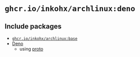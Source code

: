 # `ghcr.io/inkohx/archlinux:deno`

## Include packages

- [`ghcr.io/inkohx/archlinux:base`](../base/README.md)
- [Deno](https://deno.land)
  - using [proto](https://moonrepo.dev/docs/proto)
